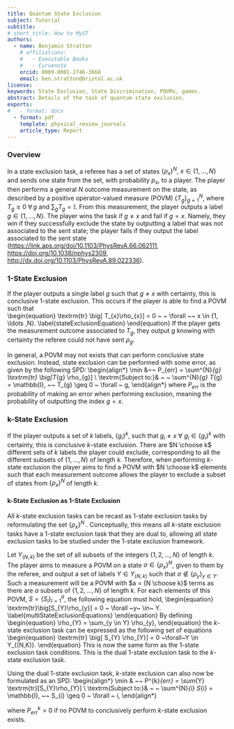 ```yaml
---
title: Quantum State Exclusion
subject: Tutorial
subtitle: 
# short_title: How to MyST
authors:
  - name: Benjamin Stratton
    # affiliations:
    #   - Executable Books
    #   - Curvenote
    orcid: 0009-0001-2746-3668
    email: ben.stratton@bristol.ac.uk
license: 
keywords: State Exclusion, State Discrimination, POVMs, games.  
abstract: Details of the task of quantum state exclusion.   
exports:
#   - format: docx
  - format: pdf
    template: physical_review_journals
    article_type: Report
---
```


### Overview 

In a state exclusion task, a referee has a set of states $\{\rho_{x} \}^{N}, ~ x \in \{1, \ldots ,N\}$ and sends one state from the set, with probability $p_{x}$, to a player. The player then performs a general $N$ outcome measurement on the state, as described by a positive operator-valued measure (POVM) $\{T_{g}\}_{g=1}^{N}$, where $T_g\ge0$ $\forall\,g$ and $\sum_gT_g=\mathbb{I}$. From this measurement, the player outputs a label $g \in \{1, \ldots , N\}$. The player wins the task if $g \neq x$ and fail if $g=x$. Namely, they win if they successfully exclude the state by outputting a label that was not associated to the sent state; the player fails if they output the label associated to the sent state (https://link.aps.org/doi/10.1103/PhysRevA.66.062111, https://doi.org/10.1038/nphys2309, http://dx.doi.org/10.1103/PhysRevA.89.022336). 

### 1-State Exclusion
If the player outputs a single label $g$ such that $g \neq x$ with certainty, this is conclusive $1$-state exclusion. This occurs if the player is able to find a POVM such that  
\begin{equation}
    \textrm{tr} \big[ T_{x}\rho_{x}] = 0 ~ ~ \forall ~~ x  \in \{1, \ldots ,N\}. \label{stateExclusionEquation}
\end{equation}
If the player gets the measurement outcome associated to $T_{g}$, they output $g$ knowing with certainty the referee could not have sent $\rho_{g}$.

In general, a POVM may not exists that can perform conclusive state exclusion. Instead, state exclusion can be performed with some error, as given by the following SPD: 
\begin{align*}
    \min &~~ P_{err} = \sum^{N}_{g}  \textrm{tr} \big[T_{g} \rho_{g}] \\
    \textrm{Subject to:}& ~ ~  \sum^{N}_{g} T_{g} = \mathbb{I}, ~~ T_{g} \geq 0 ~ \forall ~ g, 
\end{align*}
where $P_{err}$ is the probability of making an error when performing exclusion, meaning the probability of outputting the index $g=x$. 

### k-State Exclusion

If the player outputs a set of $k$ labels, $\{ g_{i} \}^{k}$, such that $g_{i} \neq x ~ \forall ~ g_{i} \in \{g_{i}\}^{k}$ with certainty, this is conclusive $k$-state exclusion. There are $N \choose k$ different sets of $k$ labels the player could exclude, corresponding to all the different subsets of $\{1,\ldots,N\}$ of length $k$. Therefore, when performing $k$-state exclusion the player aims to find a POVM with $N \choose k$ elements such that each measurement outcome allows the player to exclude a subset of states from $\{\rho_{x} \}^{N}$ of length $k$. 

#### k-State Exclusion as 1-State Exclusion

All $k$-state exclusion tasks can be recast as $1$-state exclusion tasks by reformulating the set $\{\rho_{x}\}^{N}$ [](http://dx.doi.org/10.1103/PhysRevA.89.022336). Conceptually, this means all $k$-state exclusion tasks have a $1$-state exclusion task that they are dual to, allowing all state exclusion tasks to be studied under the $1$-state exclusion framework. 

Let $Y_{(N, k)}$ be the set of all subsets of the integers $\{1,2,...,N\}$ of length $k$. The player aims to measure a POVM on a state $\sigma \in \{ \rho_{x} \}^{N}$, given to them by the referee, and output a set of labels $Y \in Y_{(N,k)}$ such that $\sigma \notin \{ \rho_{y} \}_{y \in Y}$. Such a measurement will be a POVM with $a = {N \choose k}$ terms as there are $a$ subsets of $\{1,2,...,N\}$ of length $k$. For each elements of this POVM, $S = \{S_{l}\}^{a}_{l=1}$, the following equation must hold, 
\begin{equation}
    \textrm{tr}\big[S_{Y}\rho_{y}] = 0 ~ \forall ~y~ \in~ Y. \label{multiStateExclusionEquations}
\end{equation}
By defining 
\begin{equation}
    \rho_{Y} = \sum_{y \in Y} \rho_{y}, 
\end{equation}
the $k$-state exclusion task can be expressed as the following set of equations
\begin{equation}
    \textrm{tr} \big[ S_{Y} \rho_{Y}] = 0 ~\forall~Y \in Y_{(N,K)}. 
\end{equation}
This is now the same form as the $1$-state exclusion task conditions. This is the dual $1$-state exclusion task to the $k$-state exclusion task. 

Using the dual $1$-state exclusion task, $k$-state exclusion can also now be formulated as an SPD: 
\begin{align*}
    \min & ~~ P^{k}_{err} = \sum_{Y} \textrm{tr}[S_{Y}\rho_{Y}] \\
    \textrm{Subject to:}& ~ ~ \sum^{N}_{i} S_{i} = \mathbb{I}, ~~ S_{i} \geq 0 ~ \forall ~ i,
\end{align*}

where $P^{k}_{err} > 0$ if no POVM to conclusively perform $k$-state exclusion exists. 



